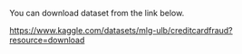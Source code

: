 You can download dataset from the link below.


https://www.kaggle.com/datasets/mlg-ulb/creditcardfraud?resource=download